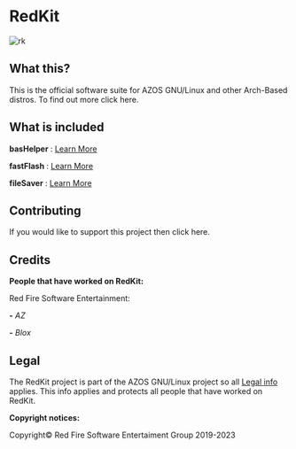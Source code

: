 # RedKit

![rk](https://github.com/RedFireSoftwareEntertainment/RedKit/assets/98542488/9255d64b-492c-47c3-bee0-ce5d1b77f45e)

## What this?

This is the official software suite for AZOS GNU/Linux and other Arch-Based distros. To find out more click here.

## What is included

**basHelper** : [Learn More](https://github.com/RedFireSoftwareEntertainment/basHelper)

**fastFlash** : [Learn More](https://github.com/RedFireSoftwareEntertainment/fastFlash)

**fileSaver** : [Learn More](https://github.com/RedFireSoftwareEntertainment/basHelper)

## Contributing

If you would like to support this project then click here.

## Credits

**People that have worked on RedKit:**

Red Fire Software Entertainment:

 **-** *AZ*
 
 **-** *Blox*

## Legal

The RedKit project is part of the AZOS GNU/Linux project so all [Legal info](https://sites.google.com/view/azosofficialsite/legal) applies. This info applies and protects all people that have worked on RedKit.

**Copyright notices:**

Copyright© Red Fire Software Entertaiment Group 2019-2023  
